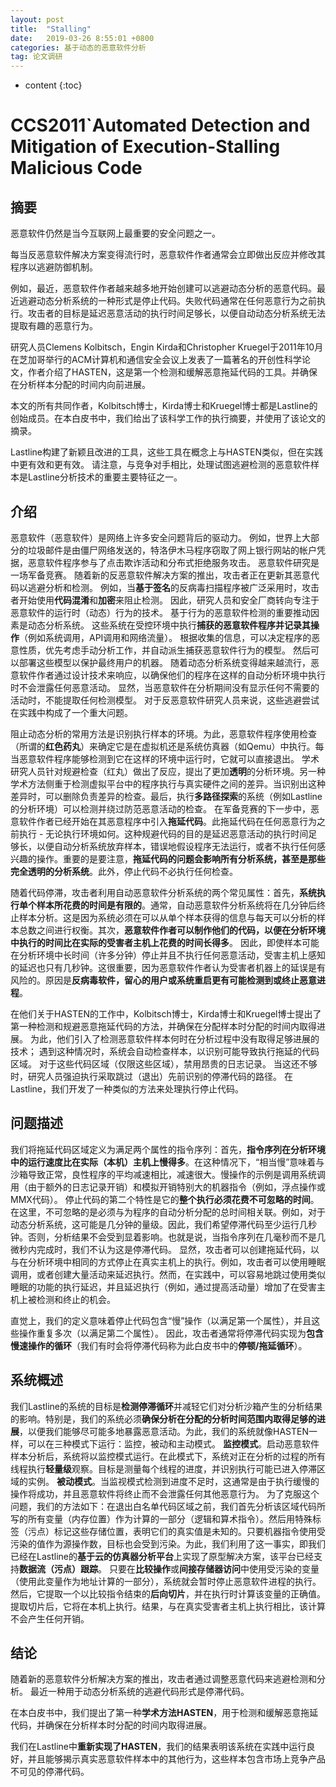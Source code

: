 ```yaml
---
layout: post
title:  "Stalling"
date:   2019-03-26 8:55:01 +0800
categories: 基于动态的恶意软件分析
tag: 论文调研
---
```

* content
{:toc}


# CCS2011`Automated Detection and Mitigation of Execution-Stalling Malicious Code

## 摘要

恶意软件仍然是当今互联网上最重要的安全问题之一。

每当反恶意软件解决方案变得流行时，恶意软件作者通常会立即做出反应并修改其程序以逃避防御机制。

例如，最近，恶意软件作者越来越多地开始创建可以逃避动态分析的恶意代码。最近逃避动态分析系统的一种形式是停止代码。失败代码通常在任何恶意行为之前执行。攻击者的目标是延迟恶意活动的执行时间足够长，以便自动动态分析系统无法提取有趣的恶意行为。

研究人员Clemens Kolbitsch，Engin Kirda和Christopher Kruegel于2011年10月在芝加哥举行的ACM计算机和通信安全会议上发表了一篇著名的开创性科学论文，作者介绍了HASTEN，这是第一个检测和缓解恶意拖延代码的工具。并确保在分析样本分配的时间内向前进展。

本文的所有共同作者，Kolbitsch博士，Kirda博士和Kruegel博士都是Lastline的创始成员。在本白皮书中，我们给出了该科学工作的执行摘要，并使用了该论文的摘录。

Lastline构建了新颖且改进的工具，这些工具在概念上与HASTEN类似，但在实践中更有效和更有效。 请注意，与竞争对手相比，处理试图逃避检测的恶意软件样本是Lastline分析技术的重要主要特征之一。

## 介绍

恶意软件（恶意软件）是网络上许多安全问题背后的驱动力。 例如，世界上大部分的垃圾邮件是由僵尸网络发送的，特洛伊木马程序窃取了网上银行网站的帐户凭据，恶意软件程序参与了点击欺诈活动和分布式拒绝服务攻击。
恶意软件研究是一场军备竞赛。 随着新的反恶意软件解决方案的推出，攻击者正在更新其恶意代码以逃避分析和检测。 例如，当**基于签名**的反病毒扫描程序被广泛采用时，攻击者开始使用**代码混淆**和**加密**来阻止检测。 因此，研究人员和安全厂商转向专注于恶意软件的运行时（动态）行为的技术。
基于行为的恶意软件检测的重要推动因素是动态分析系统。 这些系统在受控环境中执行**捕获的恶意软件程序并记录其操作**（例如系统调用，API调用和网络流量）。 根据收集的信息，可以决定程序的恶意性质，优先考虑手动分析工作，并自动派生捕获恶意软件行为的模型。 然后可以部署这些模型以保护最终用户的机器。
随着动态分析系统变得越来越流行，恶意软件作者通过设计技术来响应，以确保他们的程序在这样的自动分析环境中执行时不会泄露任何恶意活动。 显然，当恶意软件在分析期间没有显示任何不需要的活动时，不能提取任何检测模型。 对于反恶意软件研究人员来说，这些逃避尝试在实践中构成了一个重大问题。

阻止动态分析的常用方法是识别执行样本的环境。为此，恶意软件程序使用检查（所谓的**红色药丸**）来确定它是在虚拟机还是系统仿真器（如Qemu）中执行。每当恶意软件程序能够检测到它在这样的环境中运行时，它就可以直接退出。
学术研究人员针对规避检查（红丸）做出了反应，提出了更加**透明**的分析环境。另一种学术方法侧重于检测虚拟平台中的程序执行与真实硬件之间的差异。当识别出这种差异时，可以删除负责差异的检查。最后，执行**多路径探索**的系统（例如Lastline的分析环境）可以检测并绕过防范恶意活动的检查。
在军备竞赛的下一步中，恶意软件作者已经开始在其恶意程序中引入**拖延代码**。此拖延代码在任何恶意行为之前执行 - 无论执行环境如何。这种规避代码的目的是延迟恶意活动的执行时间足够长，以便自动分析系统放弃样本，错误地假设程序无法运行，或者不执行任何感兴趣的操作。重要的是要注意，**拖延代码的问题会影响所有分析系统，甚至是那些完全透明的分析系统**。此外，停止代码不必执行任何检查。

随着代码停滞，攻击者利用自动恶意软件分析系统的两个常见属性：首先，**系统执行单个样本所花费的时间是有限的**。通常，自动恶意软件分析系统将在几分钟后终止样本分析。这是因为系统必须在可以从单个样本获得的信息与每天可以分析的样本总数之间进行权衡。其次，**恶意软件作者可以制作他们的代码，以便在分析环境中执行的时间比在实际的受害者主机上花费的时间长得多**。
因此，即使样本可能在分析环境中长时间（许多分钟）停止并且不执行任何恶意活动，受害主机上感知的延迟也只有几秒钟。这很重要，因为恶意软件作者认为受害者机器上的延误是有风险的。原因是**反病毒软件，留心的用户或系统重启更有可能检测到或终止恶意进程**。

在他们关于HASTEN的工作中，Kolbitsch博士，Kirda博士和Kruegel博士提出了第一种检测和规避恶意拖延代码的方法，并确保在分配样本时分配的时间内取得进展。 为此，他们引入了检测恶意软件样本何时在分析过程中没有取得足够进展的技术； 遇到这种情况时，系统会自动检查样本，以识别可能导致执行拖延的代码区域。 对于这些代码区域（仅限这些区域），禁用昂贵的日志记录。 当这还不够时，研究人员强迫执行采取跳过（退出）先前识别的停滞代码的路径。 在Lastline，我们开发了一种类似的方法来处理执行停止代码。

## 问题描述

我们将拖延代码区域定义为满足两个属性的指令序列：首先，**指令序列在分析环境中的运行速度比在实际（本机）主机上慢得多**。在这种情况下，“相当慢”意味着与沙箱导致正常，良性程序的平均减速相比，减速很大。慢操作的示例是调用系统调用（由于额外的日志记录开销）和模拟开销特别大的机器指令（例如，浮点操作或MMX代码）。
停止代码的第二个特性是它的**整个执行必须花费不可忽略的时间**。在这里，不可忽略的是必须与为程序的自动分析分配的总时间相关联。例如，对于动态分析系统，这可能是几分钟的量级。因此，我们希望停滞代码至少运行几秒钟。否则，分析结果不会受到显着影响。也就是说，当指令序列在几毫秒而不是几微秒内完成时，我们不认为这是停滞代码。
显然，攻击者可以创建拖延代码，以与在分析环境中相同的方式停止在真实主机上的执行。例如，攻击者可以使用睡眠调用，或者创建大量活动来延迟执行。然而，在实践中，可以容易地跳过使用类似睡眠的功能的执行延迟，并且延迟执行（例如，通过提高活动量）增加了在受害主机上被检测和终止的机会。

直觉上，我们的定义意味着停止代码包含“慢”操作（以满足第一个属性），并且这些操作重复多次（以满足第二个属性）。 因此，攻击者通常将停滞代码实现为**包含慢速操作的循环**（我们有时会将停滞代码称为此白皮书中的**停顿/拖延循环**）。

## 系统概述

我们Lastline的系统的目标是**检测停滞循环**并减轻它们对分析沙箱产生的分析结果的影响。特别是，我们的系统必须**确保分析在分配的分析时间范围内取得足够的进展**，以便我们能够尽可能多地暴露恶意活动。为此，我们的系统就像HASTEN一样，可以在三种模式下运行：监控，被动和主动模式。
**监控模式**。启动恶意软件样本分析后，系统将以监控模式运行。在此模式下，系统对正在分析的过程的所有线程执行**轻量级**观察。目标是测量每个线程的进度，并识别执行可能已进入停滞区域的实例。
**被动模式**。当监视模式检测到进度不足时，这通常是由于执行缓慢的操作将成功，并且恶意软件将终止而不会泄露任何其他恶意行为。
为了克服这个问题，我们的方法如下：在退出白名单代码区域之前，我们首先分析该区域代码所写的所有变量（内存位置）作为计算的一部分（逻辑和算术指令）。然后用特殊标签（污点）标记这些存储位置，表明它们的真实值是未知的。只要机器指令使用受污染的值作为源操作数，目标也会受到污染。为此，我们利用了这一事实，即我们已经在Lastline的**基于云的仿真器分析平台**上实现了原型解决方案，该平台已经支持**数据流（污点）跟踪**。
只要在**比较操作**或**间接存储器访问**中使用受污染的变量（使用此变量作为地址计算的一部分），系统就会暂时停止恶意软件进程的执行。然后，它提取一个以比较指令结束的**后向切片**，并在执行时计算该变量的正确值。提取切片后，它将在本机上执行。结果，与在真实受害者主机上执行相比，该计算不会产生任何开销。

## 结论

随着新的恶意软件分析解决方案的推出，攻击者通过调整恶意代码来逃避检测和分析。 最近一种用于动态分析系统的逃避代码形式是停滞代码。 

在本白皮书中，我们提出了第一种**学术方法HASTEN**，用于检测和缓解恶意拖延代码，并确保在分析样本时分配的时间内取得进展。 

我们在Lastline中**重新实现了HASTEN**，我们的结果表明该系统在实践中运行良好，并且能够揭示真实恶意软件样本中的其他行为，这些样本包含市场上竞争产品不可见的停滞代码。